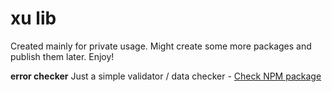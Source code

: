 # xu lib

Created mainly for private usage.
Might create some more packages and publish them later. Enjoy!

**error checker**
Just a simple validator / data checker - [Check NPM package](https://www.npmjs.com/package/xu-lib-error-checker)


